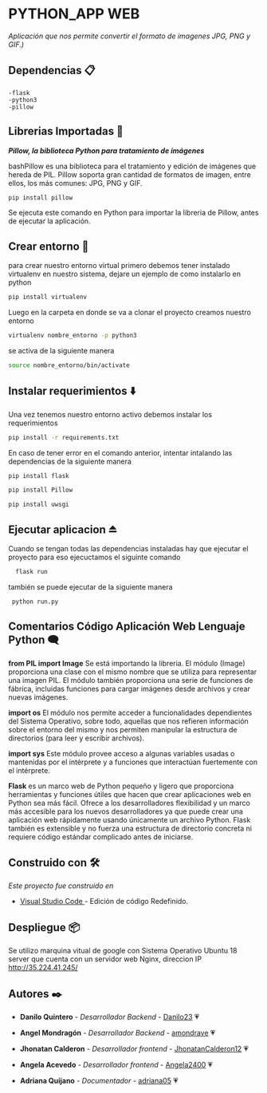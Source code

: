  # PYTHON_APP WEB

_Aplicación que nos permite convertir el formato de imagenes  JPG, PNG y GIF.)_ 

## Dependencias   📋
```list
-flask
-python3
-pillow
```
## Librerias Importadas :bookmark_tabs:

***Pillow, la biblioteca Python para tratamiento de imágenes***

bashPillow es una biblioteca para el tratamiento y edición de imágenes que hereda de PIL. Pillow soporta gran cantidad de formatos de imagen, entre ellos, los más comunes: JPG, PNG y GIF.

```bash
pip install pillow
```

Se ejecuta este comando en Python para importar la libreria de Pillow, antes de ejecutar la aplicación.

## Crear entorno 🚀
para crear nuestro entorno virtual primero debemos tener instalado virtualenv en nuestro sistema, dejare un ejemplo de como instalarlo en python

```bash
pip install virtualenv
```

Luego en la carpeta en donde se va a clonar el proyecto creamos nuestro entorno

```bash
virtualenv nombre_entorno -p python3
```

se activa de la siguiente manera 
```bash
source nombre_entorno/bin/activate
```

## Instalar requerimientos :arrow_down: 

Una vez tenemos nuestro entorno activo debemos instalar los requerimientos

```bash
pip install -r requirements.txt
```
En caso de tener error en el comando anterior, intentar intalando las dependencias de la siguiente manera

```bash
pip install flask
```
```bash
pip install Pillow
```
```bash
pip install uwsgi
```

## Ejecutar aplicacion :eject_button:

Cuando se tengan todas las dependencias instaladas hay que ejecutar el proyecto para eso ejecuctamos el siguinte comando 
```python
  flask run
```

también se puede ejecutar de la siguiente manera
```python
 python run.py
```


## Comentarios Código Aplicación Web Lenguaje Python :left_speech_bubble:

**from PIL import Image** Se está importando la libreria. El módulo (Image) proporciona una clase con el mismo nombre que se utiliza para representar una imagen PIL. El módulo también proporciona una serie de funciones de fábrica, incluidas funciones para cargar imágenes desde archivos y crear nuevas imágenes.
                      
**import os** El módulo nos permite acceder a funcionalidades dependientes del Sistema Operativo, sobre todo, aquellas que nos refieren información sobre el entorno del mismo y nos permiten manipular la estructura de directorios (para leer y escribir archivos).
          
**import sys** Este módulo provee acceso a algunas variables usadas o mantenidas por el intérprete y a funciones que interactúan fuertemente con el intérprete.

**Flask** es un marco web de Python pequeño y ligero que proporciona herramientas y funciones útiles que hacen que crear aplicaciones web en Python sea más fácil. Ofrece a los desarrolladores flexibilidad y un marco más accesible para los nuevos desarrolladores ya que puede crear una aplicación web rápidamente usando únicamente un archivo Python. Flask también es extensible y no fuerza una estructura de directorio concreta ni requiere código estándar complicado antes de iniciarse.

          
  ## Construido con 🛠️

_Este proyecto fue construido en_

* [Visual Studio Code ](https://code.visualstudio.com/) - Edición de código Redefinido. 


## Despliegue 📦

Se utilizo marquina vitual de google con Sistema Operativo Ubuntu 18 server que cuenta con un servidor web Nginx, direccion IP http://35.224.41.245/


## Autores ✒️

* **Danilo Quintero** - *Desarrollador Backend* - [Danilo23](https://github.com/Danilo23) :heartpulse:

* **Angel Mondragón** - *Desarrollador Backend* - [amondrave](https://github.com/amondrave) :heartpulse:

* **Jhonatan Calderon** - *Desarrollador frontend* - [JhonatanCalderon12](https://github.com/JhonatanCalderon12) :heartpulse:

* **Angela Acevedo** - *Desarrollador frontend* - [Angela2400](https://github.com/Angela2400) :heartpulse:

* **Adriana Quijano** - *Documentador* - [adriana05](https://github.com/adriana05)
 :heartpulse:


